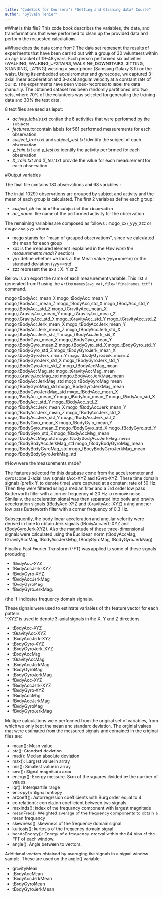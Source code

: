 ```yaml
---
title: "CodeBook for Coursera's *Getting and Cleaning data* Course"
author: "Sylvain Tenier"
---
```




#What is this file?
This code book describes the variables, the data, and transformations that were performed to clean up the provided data and perform the requested calculations.

#Where does the data come from?
The data set represent the results of experiments that have been carried out with a group of 30 volunteers within an age bracket of 19-48 years. Each person performed six activities (WALKING, WALKING_UPSTAIRS, WALKING_DOWNSTAIRS, SITTING, STANDING, LAYING) wearing a smartphone (Samsung Galaxy S II) on the waist. Using its embedded accelerometer and gyroscope, we captured 3-axial linear acceleration and 3-axial angular velocity at a constant rate of 50Hz. The experiments have been video-recorded to label the data manually. The obtained dataset has been randomly partitioned into two sets, where 70% of the volunteers was selected for generating the training data and 30% the test data. 

8 text files are used as input:

- *activity_labels.txt* contian the 6 activities that were performed by the subjects
- *features.txt* contain labels for 561 performed measurements for each observation
- *subject_train.txt* and *subject_test.txt* identify the subject of each observation
- *y_train.txt* and *y_test.txt* identify the activity performed for each observation
- *X_train.txt* and *X_test.txt* provide the value for each measurement for each observation

#Output variables

The final file contains 180 observations and 68 variables :

The initial 10299 observations are grouped by subject and activity and the mean of each group is calculated. The first 2 variables define each group:

- *subject_id*: the id of the subject of the observation
- *act_name*: the name of the performed activity for the observation

The remaining variables are composed as follows : mogo_xxx_yyy_zzz or mogo_xxx_yyy where:

- mogo stands for "mean of grouped observations", since we calculated the mean for each group
- xxx is the measured element (explained in the *How were the measurements made?* section)
- yyy define whether we look at the Mean value (yyy==mean) or the standard deviation (yyy==std)
- zzz represent the axis : X, Y or Z

Bellow is an export the name of each measurement variable. This list is generated from R using the `write(names(avg_va),file="finalnames.txt")` command.

mogo_tBodyAcc_mean_X
mogo_tBodyAcc_mean_Y
mogo_tBodyAcc_mean_Z
mogo_tBodyAcc_std_X
mogo_tBodyAcc_std_Y
mogo_tBodyAcc_std_Z
mogo_tGravityAcc_mean_X
mogo_tGravityAcc_mean_Y
mogo_tGravityAcc_mean_Z
mogo_tGravityAcc_std_X
mogo_tGravityAcc_std_Y
mogo_tGravityAcc_std_Z
mogo_tBodyAccJerk_mean_X
mogo_tBodyAccJerk_mean_Y
mogo_tBodyAccJerk_mean_Z
mogo_tBodyAccJerk_std_X
mogo_tBodyAccJerk_std_Y
mogo_tBodyAccJerk_std_Z
mogo_tBodyGyro_mean_X
mogo_tBodyGyro_mean_Y
mogo_tBodyGyro_mean_Z
mogo_tBodyGyro_std_X
mogo_tBodyGyro_std_Y
mogo_tBodyGyro_std_Z
mogo_tBodyGyroJerk_mean_X
mogo_tBodyGyroJerk_mean_Y
mogo_tBodyGyroJerk_mean_Z
mogo_tBodyGyroJerk_std_X
mogo_tBodyGyroJerk_std_Y
mogo_tBodyGyroJerk_std_Z
mogo_tBodyAccMag_mean
mogo_tBodyAccMag_std
mogo_tGravityAccMag_mean
mogo_tGravityAccMag_std
mogo_tBodyAccJerkMag_mean
mogo_tBodyAccJerkMag_std
mogo_tBodyGyroMag_mean
mogo_tBodyGyroMag_std
mogo_tBodyGyroJerkMag_mean
mogo_tBodyGyroJerkMag_std
mogo_fBodyAcc_mean_X
mogo_fBodyAcc_mean_Y
mogo_fBodyAcc_mean_Z
mogo_fBodyAcc_std_X
mogo_fBodyAcc_std_Y
mogo_fBodyAcc_std_Z
mogo_fBodyAccJerk_mean_X
mogo_fBodyAccJerk_mean_Y
mogo_fBodyAccJerk_mean_Z
mogo_fBodyAccJerk_std_X
mogo_fBodyAccJerk_std_Y
mogo_fBodyAccJerk_std_Z
mogo_fBodyGyro_mean_X
mogo_fBodyGyro_mean_Y
mogo_fBodyGyro_mean_Z
mogo_fBodyGyro_std_X
mogo_fBodyGyro_std_Y
mogo_fBodyGyro_std_Z
mogo_fBodyAccMag_mean
mogo_fBodyAccMag_std
mogo_fBodyBodyAccJerkMag_mean
mogo_fBodyBodyAccJerkMag_std
mogo_fBodyBodyGyroMag_mean
mogo_fBodyBodyGyroMag_std
mogo_fBodyBodyGyroJerkMag_mean
mogo_fBodyBodyGyroJerkMag_std

#How were the measurements made?

The features selected for this database come from the accelerometer and gyroscope 3-axial raw signals tAcc-XYZ and tGyro-XYZ. These time domain signals (prefix 't' to denote time) were captured at a constant rate of 50 Hz. Then they were filtered using a median filter and a 3rd order low pass Butterworth filter with a corner frequency of 20 Hz to remove noise. Similarly, the acceleration signal was then separated into body and gravity acceleration signals (tBodyAcc-XYZ and tGravityAcc-XYZ) using another low pass Butterworth filter with a corner frequency of 0.3 Hz. 

Subsequently, the body linear acceleration and angular velocity were derived in time to obtain Jerk signals (tBodyAccJerk-XYZ and tBodyGyroJerk-XYZ). Also the magnitude of these three-dimensional signals were calculated using the Euclidean norm (tBodyAccMag, tGravityAccMag, tBodyAccJerkMag, tBodyGyroMag, tBodyGyroJerkMag). 

Finally a Fast Fourier Transform (FFT) was applied to some of these signals producing:

- fBodyAcc-XYZ
- fBodyAccJerk-XYZ
- fBodyGyro-XYZ
- fBodyAccJerkMag
- fBodyGyroMag
- fBodyGyroJerkMag.

(the 'f' indicates frequency domain signals). 

These signals were used to estimate variables of the feature vector for each pattern:  
'-XYZ' is used to denote 3-axial signals in the X, Y and Z directions.

- tBodyAcc-XYZ
- tGravityAcc-XYZ
- tBodyAccJerk-XYZ
- tBodyGyro-XYZ
- tBodyGyroJerk-XYZ
- tBodyAccMag
- tGravityAccMag
- tBodyAccJerkMag
- tBodyGyroMag
- tBodyGyroJerkMag
- fBodyAcc-XYZ
- fBodyAccJerk-XYZ
- fBodyGyro-XYZ
- fBodyAccMag
- fBodyAccJerkMag
- fBodyGyroMag
- fBodyGyroJerkMag

Multiple calculations were performed from the original set of variables, from which we only kept the mean and standard deviation. The orginial values that were estimated from the measured signals and contained in the original files are: 

- mean(): Mean value
- std(): Standard deviation
- mad(): Median absolute deviation 
- max(): Largest value in array
- min(): Smallest value in array
- sma(): Signal magnitude area
- energy(): Energy measure. Sum of the squares divided by the number of values. 
- iqr(): Interquartile range 
- entropy(): Signal entropy
- arCoeff(): Autorregresion coefficients with Burg order equal to 4
- correlation(): correlation coefficient between two signals
- maxInds(): index of the frequency component with largest magnitude
- meanFreq(): Weighted average of the frequency components to obtain a mean frequency
- skewness(): skewness of the frequency domain signal 
- kurtosis(): kurtosis of the frequency domain signal 
- bandsEnergy(): Energy of a frequency interval within the 64 bins of the FFT of each window.
- angle(): Angle between to vectors.

Additional vectors obtained by averaging the signals in a signal window sample. These are used on the angle() variable:

- gravityMean
- tBodyAccMean
- tBodyAccJerkMean
- tBodyGyroMean
- tBodyGyroJerkMean


